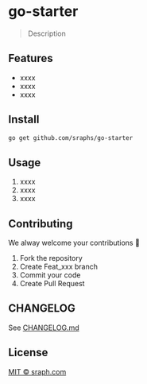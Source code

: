 # go-starter

>  Description

## Features

- xxxx
- xxxx
- xxxx


## Install

```bash
go get github.com/sraphs/go-starter
```

## Usage

1.  xxxx
2.  xxxx
3.  xxxx

## Contributing

We alway welcome your contributions :clap:

1.  Fork the repository
2.  Create Feat_xxx branch
3.  Commit your code
4.  Create Pull Request


## CHANGELOG
See [CHANGELOG.md](./CHANGELOG.md)


## License
[MIT © sraph.com](./LICENSE)
